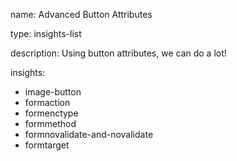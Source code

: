 name: Advanced Button Attributes

type: insights-list

description: Using button attributes, we can do a lot!

insights:
  - image-button
  - formaction
  - formenctype
  - formmethod
  - formnovalidate-and-novalidate
  - formtarget
